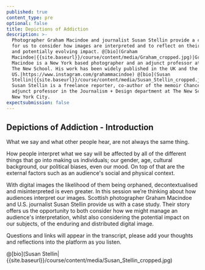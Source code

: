 ```yaml
---
published: true
content_type: pre
optional: false
title: Depictions of Addiction
description: >-
  Photographer Graham Macindoe and journalist Susan Stellin provide a case-study
  for us to consider how images are interpreted and to reflect on their enduring
  and potentially evolving impact. @[bio](Graham
  Macindoe|{{site.baseurl}}/course/content/media/Graham_cropped.jpg)|Graham
  Macindoe is a New York based photographer and an adjunct professor at Parsons
  The New School. His work has been widely published in the UK and the
  US.|https://www.instagram.com/grahammacindoe) @[bio](Susan
  Stellin|{{site.baseurl}}/course/content/media/Susan_Stellin_cropped.jpg)|
  Susan Stellin is a freelance reporter, co-author of the memoir Chancers, and
  adjunct professor in the Journalism + Design department at The New School in
  New York City.
expectsubmission: false
---
```

## Depictions of Addiction - Introduction

What we say and what other people hear, are not always the same thing. 

How people interpret what we say will be affected by all of the different things that go into making us individuals; our gender, age, cultural background, our political biases, even our mood. On top of that are the external factors such as an audience's social and physical context. 

With digital images the likelihood of them being orphaned, decontextualised and misinterpreted is even greater. In this session we’re thinking about how audiences interpret our images. Scottish photographer Graham Macindoe and U.S. journalist Susan Stellin provide us with a case study. Their story offers us the opportunity to both consider how we might manage an audience's interpretation, whilst also considering the potential impact on our subjects, of the enduring and distributed digital image.

Questions and links will appear in the transcript, please add your thoughts and reflections into the platform as you listen.


@[bio](Susan Stellin|{{site.baseurl}}/course/content/media/Susan_Stellin_cropped.jpg)
